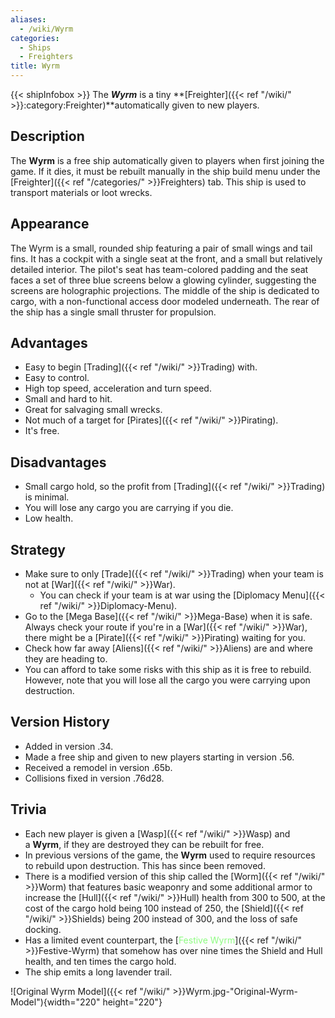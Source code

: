```yaml
---
aliases:
  - /wiki/Wyrm
categories:
  - Ships
  - Freighters
title: Wyrm
---
```


{{< shipInfobox >}} The **_Wyrm_** is a tiny **[Freighter]({{< ref "/wiki/" >}}:category:Freighter)**automatically given to new players.

## Description

The **Wyrm** is a free ship automatically given to players when first joining the game. If it dies, it must be rebuilt manually in the ship build menu under the [Freighter]({{< ref "/categories/" >}}Freighters) tab. This ship is used to transport materials or loot wrecks.

## Appearance

The Wyrm is a small, rounded ship featuring a pair of small wings and tail fins. It has a cockpit with a single seat at the front, and a small but relatively detailed interior. The pilot's seat has team-colored padding and the seat faces a set of three blue screens below a glowing cylinder, suggesting the screens are holographic projections. The middle of the ship is dedicated to cargo, with a non-functional access door modeled underneath. The rear of the ship has a single small thruster for propulsion.

## Advantages

- Easy to begin [Trading]({{< ref "/wiki/" >}}Trading) with.
- Easy to control.
- High top speed, acceleration and turn speed.
- Small and hard to hit.
- Great for salvaging small wrecks.
- Not much of a target for [Pirates]({{< ref "/wiki/" >}}Pirating).
- It's free.

## Disadvantages

- Small cargo hold, so the profit from [Trading]({{< ref "/wiki/" >}}Trading) is minimal.
- You will lose any cargo you are carrying if you die.
- Low health.

## Strategy

- Make sure to only [Trade]({{< ref "/wiki/" >}}Trading) when your team is not at [War]({{< ref "/wiki/" >}}War).
  - You can check if your team is at war using the [Diplomacy Menu]({{< ref "/wiki/" >}}Diplomacy-Menu).
- Go to the [Mega Base]({{< ref "/wiki/" >}}Mega-Base) when it is safe. Always check your route if you're in a [War]({{< ref "/wiki/" >}}War), there might be a [Pirate]({{< ref "/wiki/" >}}Pirating) waiting for you.
- Check how far away [Aliens]({{< ref "/wiki/" >}}Aliens) are and where they are heading to.
- You can afford to take some risks with this ship as it is free to rebuild. However, note that you will lose all the cargo you were carrying upon destruction.

## Version History

- Added in version .34.
- Made a free ship and given to new players starting in version .56.
- Received a remodel in version .65b.
- Collisions fixed in version .76d28.

## Trivia

- Each new player is given a [Wasp]({{< ref "/wiki/" >}}Wasp) and a **Wyrm**, if they are destroyed they can be rebuilt for free.
- In previous versions of the game, the **Wyrm** used to require resources to rebuild upon destruction. This has since been removed.
- There is a modified version of this ship called the [Worm]({{< ref "/wiki/" >}}Worm) that features basic weaponry and some additional armor to increase the [Hull]({{< ref "/wiki/" >}}Hull) health from 300 to 500, at the cost of the cargo hold being 100 instead of 250, the [Shield]({{< ref "/wiki/" >}}Shields) being 200 instead of 300, and the loss of safe docking.
- Has a limited event counterpart, the [<span style="color:#8dfc80">Festive Wyrm</span>]({{< ref "/wiki/" >}}Festive-Wyrm) that somehow has over nine times the Shield and Hull health, and ten times the cargo hold.
- The ship emits a long lavender trail.

![Original Wyrm Model]({{< ref "/wiki/" >}}Wyrm.jpg-"Original-Wyrm-Model"){width="220" height="220"}
